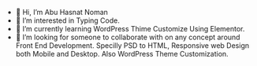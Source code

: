 - 👋 Hi, I’m Abu Hasnat Noman
- 👀 I’m interested in Typing Code.
- 🌱 I’m currently learning WordPress Thime Customize Using Elementor.
- 💞️ I’m looking for someone to collaborate with on any concept around Front End Development.
Specilly PSD to HTML, Responsive web Design both Mobile and Desktop. Also WordPress Theme Customization.

